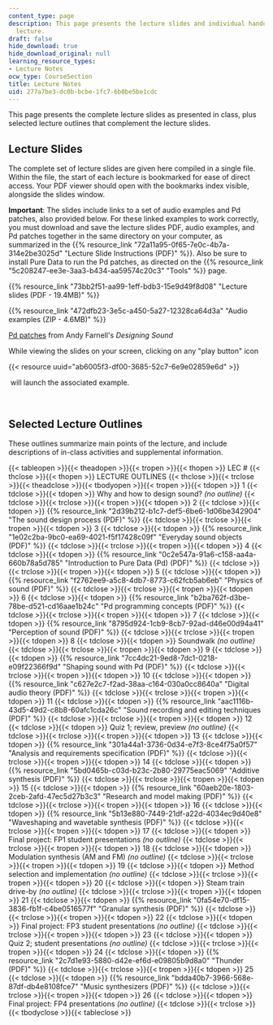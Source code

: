 ```yaml
---
content_type: page
description: This page presents the lecture slides and individual handouts for each
  lecture.
draft: false
hide_download: true
hide_download_original: null
learning_resource_types:
- Lecture Notes
ocw_type: CourseSection
title: Lecture Notes
uid: 277a7be3-dc0b-bcbe-1fc7-6b0be5be1cdc
---
```

This page presents the complete lecture slides as presented in class, plus selected lecture outlines that complement the lecture slides.

## Lecture Slides

The complete set of lecture slides are given here compiled in a single file. Within the file, the start of each lecture is bookmarked for ease of direct access. Your PDF viewer should open with the bookmarks index visible, alongside the slides window. 

**Important**: The slides include links to a set of audio examples and Pd patches, also provided below. For these linked examples to work correctly, you must download and save the lecture slides PDF, audio examples, and Pd patches together in the same directory on your computer, as summarized in the {{% resource_link "72a11a95-0f65-7e0c-4b7a-314e2be3025d" "Lecture Slide Instructions (PDF)" %}}. Also be sure to install Pure Data to run the Pd patches, as directed on the {{% resource_link "5c208247-ee3e-3aa3-b434-aa59574c20c3" "Tools" %}} page.

{{% resource_link "73bb2f51-aa99-1eff-bdb3-15e9d49f8d08" "Lecture slides (PDF - 19.4MB)" %}}

{{% resource_link "472dfb23-3e5c-a450-5a27-12328ca64d3a" "Audio examples (ZIP - 4.6MB)" %}}

[Pd patches](https://mitp-content-server.mit.edu/books/content/sectbyfn/books_pres_0/8375/designing_sound.zip/index.html) from Andy Farnell's *Designing Sound*

While viewing the slides on your screen, clicking on any "play button" icon

{{< resource uuid="ab6005f3-df00-3685-52c7-6e9e02859e6d" >}}

 will launch the associated example.

 

## Selected Lecture Outlines

These outlines summarize main points of the lecture, and include descriptions of in-class activities and supplemental information.

{{< tableopen >}}{{< theadopen >}}{{< tropen >}}{{< thopen >}}
LEC #
{{< thclose >}}{{< thopen >}}
LECTURE OUTLINES
{{< thclose >}}{{< trclose >}}{{< theadclose >}}{{< tbodyopen >}}{{< tropen >}}{{< tdopen >}}
1
{{< tdclose >}}{{< tdopen >}}
Why and how to design sound? *(no outline)*
{{< tdclose >}}{{< trclose >}}{{< tropen >}}{{< tdopen >}}
2
{{< tdclose >}}{{< tdopen >}}
{{% resource_link "2d39b212-b1c7-def5-6be6-1d06be342904" "The sound design process (PDF)" %}}
{{< tdclose >}}{{< trclose >}}{{< tropen >}}{{< tdopen >}}
3
{{< tdclose >}}{{< tdopen >}}
{{% resource_link "1e02c2ba-9bc0-ea69-4021-f5f17428c09f" "Everyday sound objects (PDF)" %}}
{{< tdclose >}}{{< trclose >}}{{< tropen >}}{{< tdopen >}}
4
{{< tdclose >}}{{< tdopen >}}
{{% resource_link "0c2e547a-91a6-c158-aa4a-660b78a5d785" "Introduction to Pure Data (Pd) (PDF)" %}}
{{< tdclose >}}{{< trclose >}}{{< tropen >}}{{< tdopen >}}
5
{{< tdclose >}}{{< tdopen >}}
{{% resource_link "f2762ee9-a5c8-4db7-8773-c62fcb5ab6eb" "Physics of sound (PDF)" %}}
{{< tdclose >}}{{< trclose >}}{{< tropen >}}{{< tdopen >}}
6
{{< tdclose >}}{{< tdopen >}}
{{% resource_link "b2ba762f-d3be-78be-d521-cd16aae1b24c" "Pd programming concepts (PDF)" %}}
{{< tdclose >}}{{< trclose >}}{{< tropen >}}{{< tdopen >}}
7
{{< tdclose >}}{{< tdopen >}}
{{% resource_link "8795d924-1cb9-8cb7-92ad-d46e00d94a41" "Perception of sound (PDF)" %}}
{{< tdclose >}}{{< trclose >}}{{< tropen >}}{{< tdopen >}}
8
{{< tdclose >}}{{< tdopen >}}
Soundwalk *(no outline)*
{{< tdclose >}}{{< trclose >}}{{< tropen >}}{{< tdopen >}}
9
{{< tdclose >}}{{< tdopen >}}
{{% resource_link "7cc4dc21-9ed8-7dc1-0218-e09f22366f9d" "Shaping sound with Pd (PDF)" %}}
{{< tdclose >}}{{< trclose >}}{{< tropen >}}{{< tdopen >}}
10
{{< tdclose >}}{{< tdopen >}}
{{% resource_link "c627e2c7-f2ad-38aa-c164-030a0cc8640a" "Digital audio theory (PDF)" %}}
{{< tdclose >}}{{< trclose >}}{{< tropen >}}{{< tdopen >}}
11
{{< tdclose >}}{{< tdopen >}}
{{% resource_link "aac1116b-43d5-49d2-c8b8-60afc1cda26c" "Sound recording and editing techniques (PDF)" %}}
{{< tdclose >}}{{< trclose >}}{{< tropen >}}{{< tdopen >}}
12
{{< tdclose >}}{{< tdopen >}}
Quiz 1; review, preview *(no outline)*
{{< tdclose >}}{{< trclose >}}{{< tropen >}}{{< tdopen >}}
13
{{< tdclose >}}{{< tdopen >}}
{{% resource_link "301a44a1-3736-0d34-e7f3-8ce4f75a0f57" "Analysis and requirements specification (PDF)" %}}
{{< tdclose >}}{{< trclose >}}{{< tropen >}}{{< tdopen >}}
14
{{< tdclose >}}{{< tdopen >}}
{{% resource_link "5bd0465b-c03d-b23c-2b80-29775eac5069" "Additive synthesis (PDF)" %}}
{{< tdclose >}}{{< trclose >}}{{< tropen >}}{{< tdopen >}}
15
{{< tdclose >}}{{< tdopen >}}
{{% resource_link "60aeb20e-1803-2ceb-2afd-47ec5d27b3c3" "Research and model making (PDF)" %}}
{{< tdclose >}}{{< trclose >}}{{< tropen >}}{{< tdopen >}}
16
{{< tdclose >}}{{< tdopen >}}
{{% resource_link "5b13e880-7449-21df-a22d-4034ec9d40e8" "Waveshaping and wavetable synthesis (PDF)" %}}
{{< tdclose >}}{{< trclose >}}{{< tropen >}}{{< tdopen >}}
17
{{< tdclose >}}{{< tdopen >}}
Final project: FP1 student presentations *(no outline)*
{{< tdclose >}}{{< trclose >}}{{< tropen >}}{{< tdopen >}}
18
{{< tdclose >}}{{< tdopen >}}
Modulation synthesis (AM and FM) *(no outline)*
{{< tdclose >}}{{< trclose >}}{{< tropen >}}{{< tdopen >}}
19
{{< tdclose >}}{{< tdopen >}}
Method selection and implementation *(no outline)*
{{< tdclose >}}{{< trclose >}}{{< tropen >}}{{< tdopen >}}
20
{{< tdclose >}}{{< tdopen >}}
Steam train drive-by *(no outline)*
{{< tdclose >}}{{< trclose >}}{{< tropen >}}{{< tdopen >}}
21
{{< tdclose >}}{{< tdopen >}}
{{% resource_link "0fa54e70-df15-3836-fb1f-c4be0516577f" "Granular synthesis (PDF)" %}}
{{< tdclose >}}{{< trclose >}}{{< tropen >}}{{< tdopen >}}
22
{{< tdclose >}}{{< tdopen >}}
Final project: FP3 student presentations *(no outline)*
{{< tdclose >}}{{< trclose >}}{{< tropen >}}{{< tdopen >}}
23
{{< tdclose >}}{{< tdopen >}}
Quiz 2; student presentations *(no outline)*
{{< tdclose >}}{{< trclose >}}{{< tropen >}}{{< tdopen >}}
24
{{< tdclose >}}{{< tdopen >}}
{{% resource_link "2c7d1e93-5880-d42e-ef6d-e09805b9d8a0" "Thunder (PDF)" %}}
{{< tdclose >}}{{< trclose >}}{{< tropen >}}{{< tdopen >}}
25
{{< tdclose >}}{{< tdopen >}}
{{% resource_link "bdda40b7-3966-568e-87df-db4e8108fce7" "Music synthesizers (PDF)" %}}
{{< tdclose >}}{{< trclose >}}{{< tropen >}}{{< tdopen >}}
26
{{< tdclose >}}{{< tdopen >}}
Final project: FP4 presentations *(no outline)*
{{< tdclose >}}{{< trclose >}}{{< tbodyclose >}}{{< tableclose >}}